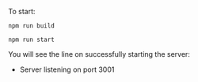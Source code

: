 To start:

```
npm run build

npm run start
```

You will see the line on successfully starting the server:
* Server listening on port 3001
